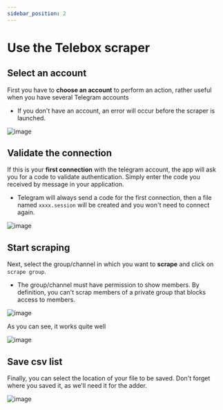 ```yaml
---
sidebar_position: 2
---
```


# Use the Telebox scraper

## Select an account

First you have to **choose an account** to perform an action, rather useful when you have several Telegram accounts

* If you don't have an account, an error will occur before the scraper is launched.

![image](@site/static/img/select-account.webp)

## Validate the connection

If this is your **first connection** with the telegram account, the app will ask you for a code to validate authentication. Simply enter the code you received by message in your application.

* Telegram will always send a code for the first connection, then a file named `xxxx.session` will be created and you won't need to connect again.

![image](@site/static/img/enter-code.webp)

## Start scraping

Next, select the group/channel in which you want to **scrape** and click on `scrape group`.

* The group/channel must have permission to show members. By definition, you can't scrap members of a private group that blocks access to members.

![image](@site/static/img/select-group.webp)

As you can see, it works quite well

![image](@site/static/img/scraping-completed.webp)

## Save csv list

Finally, you can select the location of your file to be saved. Don't forget where you saved it, as we'll need it for the adder.

![image](@site/static/img/save-users.webp)